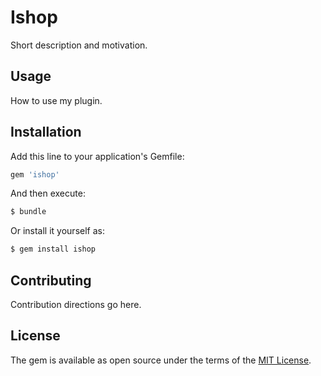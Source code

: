 # Ishop
Short description and motivation.

## Usage
How to use my plugin.

## Installation
Add this line to your application's Gemfile:

```ruby
gem 'ishop'
```

And then execute:
```bash
$ bundle
```

Or install it yourself as:
```bash
$ gem install ishop
```

## Contributing
Contribution directions go here.

## License
The gem is available as open source under the terms of the [MIT License](https://opensource.org/licenses/MIT).
